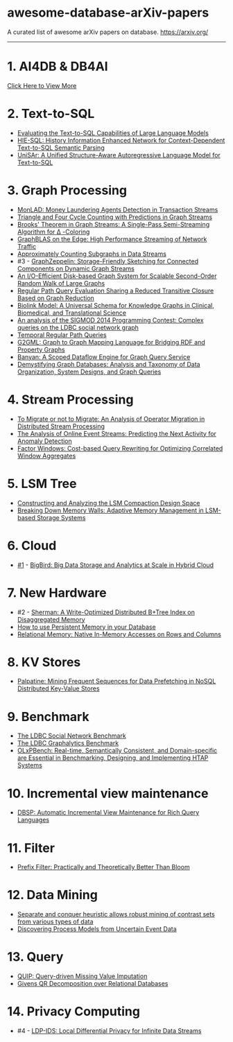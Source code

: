 <!-- omit in toc -->
awesome-database-arXiv-papers
===


A curated list of awesome arXiv papers on database. https://arxiv.org/

---

# 1. AI4DB & DB4AI

[Click Here to View More](AI4DB&DB4AI/README.md)

# 2. Text-to-SQL

- [Evaluating the Text-to-SQL Capabilities of Large Language Models](https://arxiv.org/abs/2204.00498)
- [HIE-SQL: History Information Enhanced Network for Context-Dependent Text-to-SQL Semantic Parsing](https://arxiv.org/abs/2203.07376)
- [UniSAr: A Unified Structure-Aware Autoregressive Language Model for Text-to-SQL](https://arxiv.org/abs/2203.07781)


# 3. Graph Processing

- [MonLAD: Money Laundering Agents Detection in Transaction Streams](https://arxiv.org/abs/2201.10051)
- [Triangle and Four Cycle Counting with Predictions in Graph Streams](https://arxiv.org/abs/2203.09572)
- [Brooks' Theorem in Graph Streams: A Single-Pass Semi-Streaming Algorithm for Δ -Coloring](https://arxiv.org/abs/2203.10984)
- [GraphBLAS on the Edge: High Performance Streaming of Network Traffic](https://arxiv.org/abs/2203.13934)
- [Approximately Counting Subgraphs in Data Streams](https://arxiv.org/abs/2203.14225)
- #3 - [GraphZeppelin: Storage-Friendly Sketching for Connected Components on Dynamic Graph Streams](https://arxiv.org/abs/2203.14927)
- [An I/O-Efficient Disk-based Graph System for Scalable Second-Order Random Walk of Large Graphs](https://arxiv.org/abs/2203.16123)
- [Regular Path Query Evaluation Sharing a Reduced Transitive Closure Based on Graph Reduction](https://arxiv.org/abs/2111.06918)
- [Biolink Model: A Universal Schema for Knowledge Graphs in Clinical, Biomedical, and Translational Science](https://arxiv.org/abs/2203.13906)
- [An analysis of the SIGMOD 2014 Programming Contest: Complex queries on the LDBC social network graph](https://arxiv.org/abs/2010.12243)
- [Temporal Regular Path Queries](https://arxiv.org/abs/2107.01241)
- [G2GML: Graph to Graph Mapping Language for Bridging RDF and Property Graphs](https://arxiv.org/abs/2203.06393)
- [Banyan: A Scoped Dataflow Engine for Graph Query Service](https://arxiv.org/abs/2202.12530)
- [Demystifying Graph Databases: Analysis and Taxonomy of Data Organization, System Designs, and Graph Queries](https://arxiv.org/abs/1910.09017)

# 4. Stream Processing

- [To Migrate or not to Migrate: An Analysis of Operator Migration in Distributed Stream Processing](https://arxiv.org/abs/2203.03501)
- [The Analysis of Online Event Streams: Predicting the Next Activity for Anomaly Detection](https://arxiv.org/abs/2203.09619)
- [Factor Windows: Cost-based Query Rewriting for Optimizing Correlated Window Aggregates](https://arxiv.org/abs/2008.12379)

# 5. LSM Tree

- [Constructing and Analyzing the LSM Compaction Design Space](https://arxiv.org/abs/2202.04522)
- [Breaking Down Memory Walls: Adaptive Memory Management in LSM-based Storage Systems](https://arxiv.org/abs/2004.10360)

# 6. Cloud

- [#1](../../issues/1) - [BigBird: Big Data Storage and Analytics at Scale in Hybrid Cloud](https://arxiv.org/abs/2203.11472)

# 7. New Hardware

- #2 - [Sherman: A Write-Optimized Distributed B+Tree Index on Disaggregated Memory](https://arxiv.org/abs/2112.07320)
- [How to use Persistent Memory in your Database](https://arxiv.org/abs/2112.00425)
- [Relational Memory: Native In-Memory Accesses on Rows and Columns](https://arxiv.org/abs/2109.14349)

# 8. KV Stores

- [Palpatine: Mining Frequent Sequences for Data Prefetching in NoSQL Distributed Key-Value Stores](https://arxiv.org/abs/2002.00215)

# 9. Benchmark

- [The LDBC Social Network Benchmark](https://arxiv.org/abs/2001.02299)
- [The LDBC Graphalytics Benchmark](https://arxiv.org/abs/2011.15028)
- [OLxPBench: Real-time, Semantically Consistent, and Domain-specific are Essential in Benchmarking, Designing, and Implementing HTAP Systems](https://arxiv.org/abs/2203.16095)

# 10. Incremental view maintenance

- [DBSP: Automatic Incremental View Maintenance for Rich Query Languages](https://arxiv.org/abs/2203.16684)

# 11. Filter

- [Prefix Filter: Practically and Theoretically Better Than Bloom](https://arxiv.org/abs/2203.17139)

# 12. Data Mining

- [Separate and conquer heuristic allows robust mining of contrast sets from various types of data](https://arxiv.org/abs/2204.00497)
- [Discovering Process Models from Uncertain Event Data](https://arxiv.org/abs/1909.11567)

# 13. Query

- [QUIP: Query-driven Missing Value Imputation](https://arxiv.org/abs/2204.00108)
- [Givens QR Decomposition over Relational Databases](https://arxiv.org/abs/2204.00525)

# 14. Privacy Computing

- #4 - [LDP-IDS: Local Differential Privacy for Infinite Data Streams](https://arxiv.org/abs/2204.00526)
